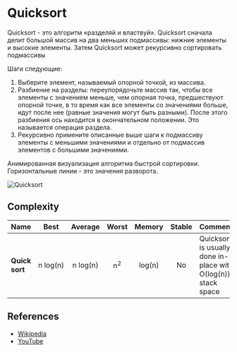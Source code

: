 # Quicksort

Quicksort - это алгоритм «разделяй и властвуй».
Quicksort сначала делит большой массив на два меньших
подмассивы: нижние элементы и высокие элементы.
Затем Quicksort может рекурсивно сортировать подмассивы

Шаги следующие:

1. Выберите элемент, называемый опорной точкой, из массива.
2. Разбиение на разделы: переупорядочьте массив так, чтобы все элементы с
значением меньше, чем опорная точка, предшествуют опорной точке, в то время как все
элементы со значениями больше, идут после нее
(равные значения могут быть разными). После этого разбиения
ось находится в окончательном положении. Это называется
операция раздела.
3. Рекурсивно примените описанные выше шаги к подмассиву
элементы с меньшими значениями и отдельно от
подмассив элементов с большими значениями.

Анимированная визуализация алгоритма быстрой сортировки.
Горизонтальные линии - это значения разворота.

![Quicksort](https://upload.wikimedia.org/wikipedia/commons/6/6a/Sorting_quicksort_anim.gif)

## Complexity

| Name                  | Best            | Average             | Worst               | Memory    | Stable    | Comments  |
| --------------------- | :-------------: | :-----------------: | :-----------------: | :-------: | :-------: | :-------- |
| **Quick sort**        | n&nbsp;log(n)   | n&nbsp;log(n)       | n<sup>2</sup>       | log(n)    | No        |  Quicksort is usually done in-place with O(log(n)) stack space |

## References

- [Wikipedia](https://en.wikipedia.org/wiki/Quicksort)
- [YouTube](https://www.youtube.com/watch?v=SLauY6PpjW4&index=28&list=PLLXdhg_r2hKA7DPDsunoDZ-Z769jWn4R8)